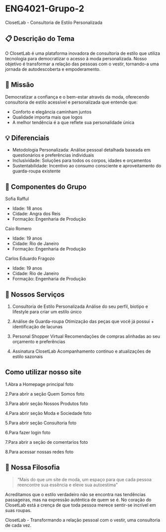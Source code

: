 # ENG4021-Grupo-2
ClosetLab - Consultoria de Estilo Personalizada

## 📋 Descrição do Tema

O  ClosetLab  é uma plataforma inovadora de consultoria de estilo que utiliza tecnologia para democratizar o acesso à moda personalizada. Nosso objetivo é transformar a relação das pessoas com o vestir, tornando-a uma jornada de autodescoberta e empoderamento.

## 🎯 Missão
Democratizar a confiança e o bem-estar através da moda, oferecendo consultoria de estilo acessível e personalizada que entende que:
- Conforto e elegância caminham juntos
- Qualidade importa mais que logos  
- A melhor tendência é a que reflete sua personalidade única

## 💡 Diferenciais
- Metodologia Personalizada: Análise pessoal detalhada baseada em questionários e preferências individuais 
- Inclusividade: Soluções para todos os corpos, idades e orçamentos
- Sustentabilidade: Incentivo ao consumo consciente e aproveitamento do guarda-roupa existente

## 👥 Componentes do Grupo

Sofia Rafful
- Idade: 18 anos
- Cidade: Angra dos Reis
- Formação: Engenharia de Produção

Caio Romero
- Idade: 19 anos
- Cidade: Rio de Janeiro
- Formação: Engenharia de Produção

Carlos Eduardo Fragozo
- Idade: 19 anos  
- Cidade: Rio de Janeiro
- Formação: Engenharia de Produção

## 🚀 Nossos Serviços

 1. Consultoria de Estilo Personalizada
 Análise do seu perfil, biotipo e lifestyle para criar um estilo único

 2. Análise de Guarda-roupa
 Otimização das peças que você já possui + identificação de lacunas

 3. Personal Shopper Virtual
 Recomendações de compras alinhadas ao seu orçamento e preferências

 4. Assinatura ClosetLab
 Acompanhamento contínuo e atualizações de estilo sazonais

## Como utilizar nosso site

 1.Abra a Homepage principal
 foto

 2.Para abrir a seção Quem Somos
 foto

 3.Para abrir seção Nossos Produtos
 foto

 4.Para abrir seção Moda e Sociedade
 foto

 5.Para abrir seção Consultoria
 foto

 6.Para fazer login
 foto

 7.Para abrir a seção de comentarios
 foto

 8.Para acessar nossas redes
 foto

 ## 🌟 Nossa Filosofia

> “Mais do que um site de moda, um espaço para que cada pessoa reencontre sua essência e eleve sua autoestima”

Acreditamos que o estilo verdadeiro não se encontra nas tendências passageiras, mas na expressão autêntica de quem se é. No coração do ClosetLab está a crença de que toda pessoa merece sentir-se incrível em suas roupas.

ClosetLab - Transformando a relação pessoal com o vestir, uma consultoria de cada vez.

